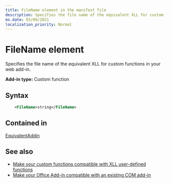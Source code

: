 ```yaml
---
title: FileName element in the manifest file
description: Specifies the file name of the equivalent XLL for custom functions in your web add-in.
ms.date: 03/09/2021
localization_priority: Normal
---
```


# FileName element

Specifies the file name of the equivalent XLL for custom functions in your web add-in.

**Add-in type:** Custom function

## Syntax

```XML
    <FileName>string</FileName>  
```

## Contained in

[EquivalentAddin](equivalentaddin.md)


## See also

- [Make your custom functions compatible with XLL user-defined functions](../../excel/make-custom-functions-compatible-with-xll-udf.md)
- [Make your Office Add-in compatible with an existing COM add-in](../../develop/make-office-add-in-compatible-with-existing-com-add-in.md)